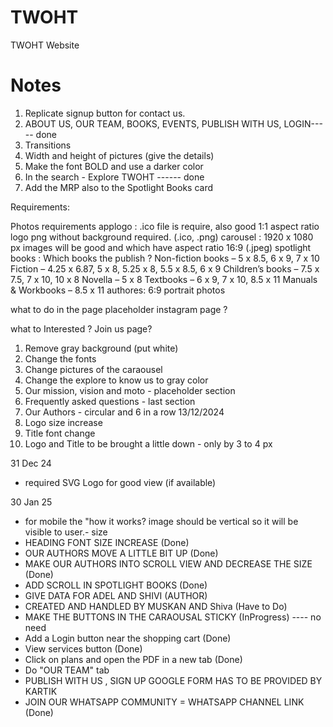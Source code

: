 # TWOHT
TWOHT Website
# Notes
1. Replicate signup button for contact us.
2. ABOUT US, OUR TEAM, BOOKS, EVENTS, PUBLISH WITH US, LOGIN----- done
3. Transitions 
4. Width and height of pictures (give the details)
5. Make the font BOLD and use a darker color
6. In the search - Explore TWOHT ------ done
7. Add the MRP also to the Spotlight Books card



Requirements:

Photos requirements
applogo : .ico file is require, also good 1:1 aspect ratio logo png without background required. (.ico, .png)
carousel : 1920 x 1080 px images will be good and which have aspect ratio 16:9 (.jpeg)
spotlight books : Which books the publish ?
    Non-fiction books –  5 x 8.5, 6 x 9, 7 x 10
    Fiction –  4.25 x 6.87, 5 x 8, 5.25 x 8, 5.5 x 8.5, 6 x 9
    Children’s books –  7.5 x 7.5, 7 x 10, 10 x 8
    Novella –  5 x 8
    Textbooks –  6 x 9, 7 x 10, 8.5 x 11
    Manuals & Workbooks – 8.5 x 11
authores: 6:9 portrait photos

what to do in the page placeholder instagram page ?

what to Interested ? Join us page?

1. Remove gray background (put white)
2. Change the fonts
3. Change pictures of the caraousel
4. Change the explore to know us to gray color
5. Our mission, vision and moto - placeholder section
6. Frequently asked questions - last section
7. Our Authors - circular and 6 in a row
13/12/2024
8. Logo size increase 
9. Title font change
10. Logo and Title to be brought a little down - only by 3 to 4 px

31 Dec 24
- required SVG Logo for good view (if available)


30 Jan 25
- for mobile the "how it works? image should be vertical so it will be visible to user.- size 
- HEADING FONT SIZE INCREASE (Done)
- OUR AUTHORS MOVE A LITTLE BIT UP (Done)
- MAKE OUR AUTHORS INTO SCROLL VIEW AND DECREASE THE SIZE (Done)
- ADD SCROLL IN SPOTLIGHT BOOKS (Done)
- GIVE DATA FOR ADEL AND SHIVI (AUTHOR) 
- CREATED AND HANDLED BY MUSKAN AND Shiva (Have to Do)
- MAKE THE BUTTONS IN THE CARAOUSAL STICKY (InProgress) ---- no need
- Add a Login button near the shopping cart (Done)
- View services button (Done)
- Click on plans and open the PDF in a new tab (Done)
- Do "OUR TEAM" tab
- PUBLISH WITH US , SIGN UP GOOGLE FORM HAS TO BE PROVIDED BY KARTIK 
- JOIN OUR WHATSAPP COMMUNITY = WHATSAPP CHANNEL LINK (Done)